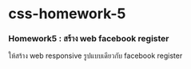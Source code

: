 # css-homework-5
### Homework5 : สร้าง web facebook register
ให้สร้าง web responsive รูปแบบเดียวกับ facebook register
